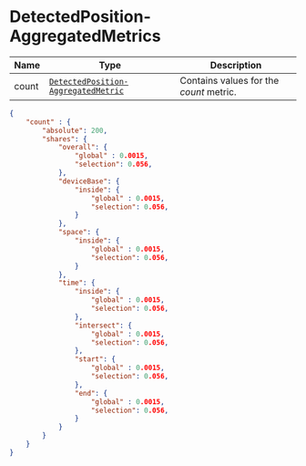 # DetectedPosition-AggregatedMetrics

Name        |Type      | Description
------------|----------|------------
count | [`DetectedPosition-AggregatedMetric`](/api/reference/data-modelsata-models/r-aggregated-metric/detected-position.md) | Contains values for the *count* metric.

```json
{
    "count" : {
        "absolute": 200,
        "shares": {
            "overall": {
                "global" : 0.0015,
                "selection": 0.056,
            },
            "deviceBase": {
                "inside": {
                    "global" : 0.0015,
                    "selection": 0.056,
                }
            },
            "space": {
                "inside": {
                    "global" : 0.0015,
                    "selection": 0.056,
                }
            },
            "time": {
                "inside": {
                    "global" : 0.0015,
                    "selection": 0.056,
                },
                "intersect": {
                    "global" : 0.0015,
                    "selection": 0.056,
                },
                "start": {
                    "global" : 0.0015,
                    "selection": 0.056,
                },
                "end": {
                    "global" : 0.0015,
                    "selection": 0.056,
                }
            }
        }
    }
}
```
